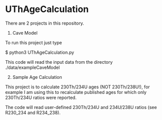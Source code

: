 # UThAgeCalculation

There are 2 projects in this repository.

1. Cave Model

To run this project just type

$ python3 UThAgeCalculation.py

This code will read the input data from the directory ./data/exampleCaveModel

2. Sample Age Calculation

This project is to calculate 230Th/234U ages (NOT 230Th/238U!), for example I am using this to recalculate published ages for which only 230Th/234U ratios were reported.

The code will read user-defined 230Th/234U and 234U/238U ratios (see R230_234 and R234_238).